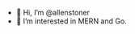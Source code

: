 - 👋 Hi, I’m @allenstoner
- 👀 I’m interested in MERN and Go.



<!---
allenstoner/allenstoner is a ✨ special ✨ repository because its `README.md` (this file) appears on your GitHub profile.
You can click the Preview link to take a look at your changes.
--->
